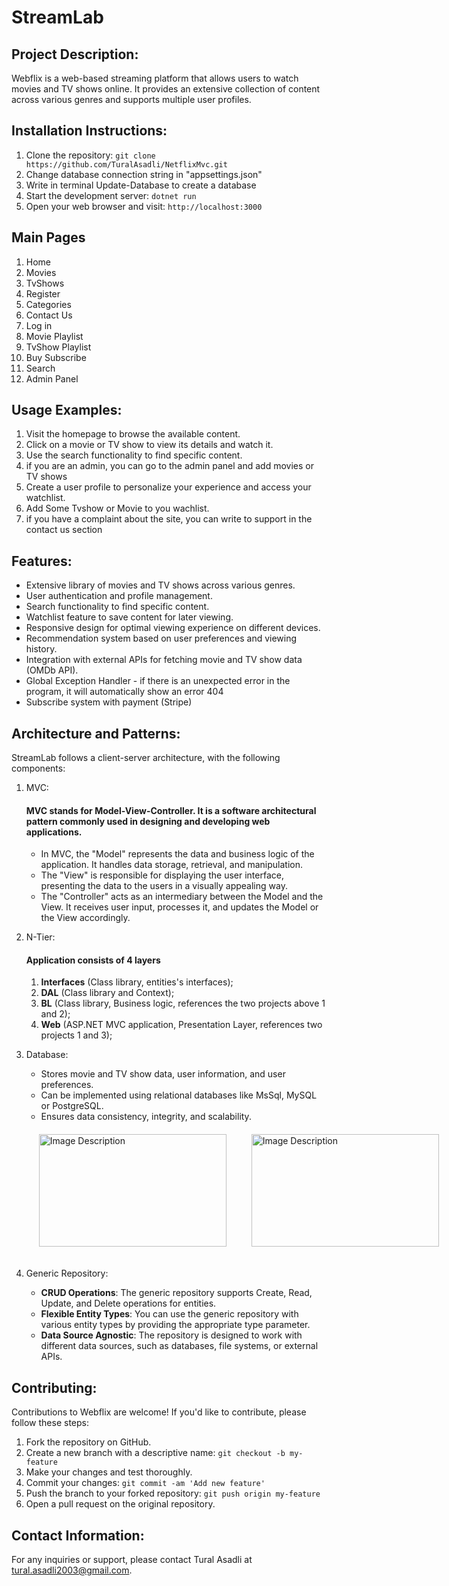 # StreamLab

## Project Description:
Webflix is a web-based streaming platform that allows users to watch movies and TV shows online. It provides an extensive collection of content across various genres and supports multiple user profiles.

## Installation Instructions:
1. Clone the repository: `git clone https://github.com/TuralAsadli/NetflixMvc.git`
2. Change database connection string in "appsettings.json"
3. Write in terminal Update-Database to create a database
4. Start the development server: `dotnet run`
5. Open your web browser and visit: `http://localhost:3000`

## Main Pages
1. Home
2. Movies
3. TvShows
4. Register
5. Categories
6. Contact Us
7. Log in
8. Movie Playlist
9. TvShow Playlist
10. Buy Subscribe
11. Search
12. Admin Panel


## Usage Examples:
1. Visit the homepage to browse the available content.
2. Click on a movie or TV show to view its details and watch it.
3. Use the search functionality to find specific content.
4. if you are an admin, you can go to the admin panel and add movies or TV shows
5. Create a user profile to personalize your experience and access your watchlist.
6. Add Some Tvshow or Movie to you wachlist.
7. if you have a complaint about the site, you can write to support in the contact us section


## Features:
- Extensive library of movies and TV shows across various genres.
- User authentication and profile management.
- Search functionality to find specific content.
- Watchlist feature to save content for later viewing.
- Responsive design for optimal viewing experience on different devices.
- Recommendation system based on user preferences and viewing history.
- Integration with external APIs for fetching movie and TV show data (OMDb API).
- Global Exception Handler - if there is an unexpected error in the program, it will automatically show an error 404
- Subscribe system with payment (Stripe)

## Architecture and Patterns:
StreamLab follows a client-server architecture, with the following components:

1. MVC:
    #### MVC stands for Model-View-Controller. It is a software architectural pattern commonly used in designing and developing web applications.
    - In MVC, the "Model" represents the data and business logic of the application. It handles data storage, retrieval, and manipulation.
    - The "View" is responsible for displaying the user interface, presenting the data to the users in a visually appealing way. 
    - The "Controller" acts as an intermediary between the Model and the View. It receives user input, processes it, and updates the Model or the View accordingly.

2. N-Tier:
    #### Application consists of 4 layers
   1. **Interfaces** (Class library, entities's interfaces);
   2. **DAL** (Class library and Context);
   3. **BL** (Class library, Business logic, references the two projects above 1 and 2);
   4. **Web** (ASP.NET MVC application, Presentation Layer, references two projects 1 and 3);

3. Database:
   - Stores movie and TV show data, user information, and user preferences.
   - Can be implemented using relational databases like MsSql, MySQL or PostgreSQL.
   - Ensures data consistency, integrity, and scalability.
    <div style="display: flex;">
        <div style="margin: 20px;">
            <img src="userDbDisign.png" alt="Image Description" width="300px" height="180px" />
        </div>
        <div style="margin: 20px;">
            <img src="MovieDbDesign.png" alt="Image Description" width="300px" height="180px" />
        </div>
    </div>

4. Generic Repository:
    - **CRUD Operations**: The generic repository supports Create, Read, Update, and Delete operations for entities.
    - **Flexible Entity Types**: You can use the generic repository with various entity types by providing the appropriate type parameter.
    - **Data Source Agnostic**: The repository is designed to work with different data sources, such as databases, file systems, or external APIs.

## Contributing:
Contributions to Webflix are welcome! If you'd like to contribute, please follow these steps:
1. Fork the repository on GitHub.
2. Create a new branch with a descriptive name: `git checkout -b my-feature`
3. Make your changes and test thoroughly.
4. Commit your changes: `git commit -am 'Add new feature'`
5. Push the branch to your forked repository: `git push origin my-feature`
6. Open a pull request on the original repository.



## Contact Information:
For any inquiries or support, please contact Tural Asadli at tural.asadli2003@gmail.com.
